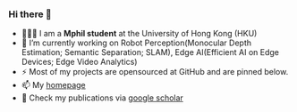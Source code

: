 ### Hi there 👋

- 👨🏼‍💻 I am a **Mphil student** at the University of Hong Kong (HKU)
- 🔭 I’m currently working on Robot Perception(Monocular Depth Estimation; Semantic Separation; SLAM), Edge AI(Efficient AI on Edge Devices; Edge Video Analytics)
- ⚡ Most of my projects are opensourced at GitHub and are pinned below.
- 📫 My [homepage](https://jmwang.netlify.app/)
- :book: Check my publications via [google scholar](https://scholar.google.com.hk/citations?user=yq72b6IAAAAJ&hl=zh-CN)


<!--
**jmwang0117/jmwang0117** is a ✨ _special_ ✨ repository because its `README.md` (this file) appears on your GitHub profile.

Here are some ideas to get you started:

- 🔭 I’m currently working on ...
- 🌱 I’m currently learning ...
- 👯 I’m looking to collaborate on ...
- 🤔 I’m looking for help with ...
- 💬 Ask me about ...
- 📫 How to reach me: ...
- 😄 Pronouns: ...
- ⚡ Fun fact: ...
-->
